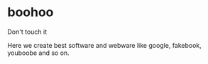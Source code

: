 boohoo
======

Don't touch it


Here we create best software and webware like google, fakebook, youboobe and so on.
